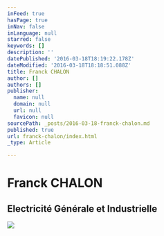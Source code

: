 ```yaml
---
inFeed: true
hasPage: true
inNav: false
inLanguage: null
starred: false
keywords: []
description: ''
datePublished: '2016-03-18T18:19:22.178Z'
dateModified: '2016-03-18T18:18:51.088Z'
title: Franck CHALON
author: []
authors: []
publisher:
  name: null
  domain: null
  url: null
  favicon: null
sourcePath: _posts/2016-03-18-franck-chalon.md
published: true
url: franck-chalon/index.html
_type: Article

---
```

# Franck CHALON

## Electricité Générale et Industrielle
![](https://the-grid-user-content.s3-us-west-2.amazonaws.com/96d9e870-d3b0-4f71-9dcd-f35443b8f8e8.jpg)